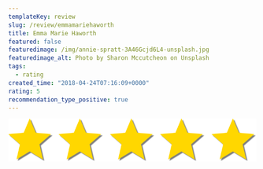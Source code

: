 ```yaml
---
templateKey: review
slug: /review/emmamariehaworth
title: Emma Marie Haworth
featured: false
featuredimage: /img/annie-spratt-3A46Gcjd6L4-unsplash.jpg
featuredimage_alt: Photo by Sharon Mccutcheon on Unsplash
tags:
  - rating
created_time: "2018-04-24T07:16:09+0000"
rating: 5
recommendation_type_positive: true
---
```

![](./5starrating.png)